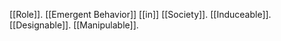 [[Role]].
[[Emergent Behavior]] [[in]] [[Society]].
[[Induceable]].
[[Designable]].
[[Manipulable]].